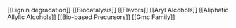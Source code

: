 [[Lignin degradation]]
[[Biocatalysis]]
[[Flavors]]
[[Aryl Alcohols]]
[[Aliphatic Allylic Alcohols]]
[[Bio-based Precursors]]
[[Gmc Family]]

